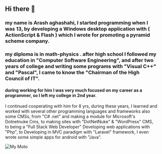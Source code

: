 ## Hi there 👋
### my name is Arash aghashahi, I started programming when I was 13, by developing a Windows desktop application with ( ActionScript & Flash ) which I wrote for promoting a pyramid scheme company.
### my diploma is in math-physics . after high school I followed my education in "Computer Software Engineering", and after two years of college and writing some programs with "Visual C++" and "Pascal", I came to know the "Chairman of the High Council of IT".
#### during working for him I was very much focused on my career as a programmer, so I left my college in 2nd year.
I continued cooperating with him for 8 yrs, during these years, I learned and worked with several other programming languages and frameworks also some CMSs, from "C# .net" and making a module for Microsoft's Dotnetnuke Cms, to making sites with "DotNetNuke" & "WordPress" CMS, to being a "Full Stack Web Developer" Developing web applications with "Php", to Developing in MVC paradigm with "Laravel" framework, I even wrote some simple apps for android with "Java".

![My Moto](https://images.pexels.com/photos/6114979/pexels-photo-6114979.jpeg?cs=srgb&dl=pexels-vlada-karpovich-6114979.jpg)
